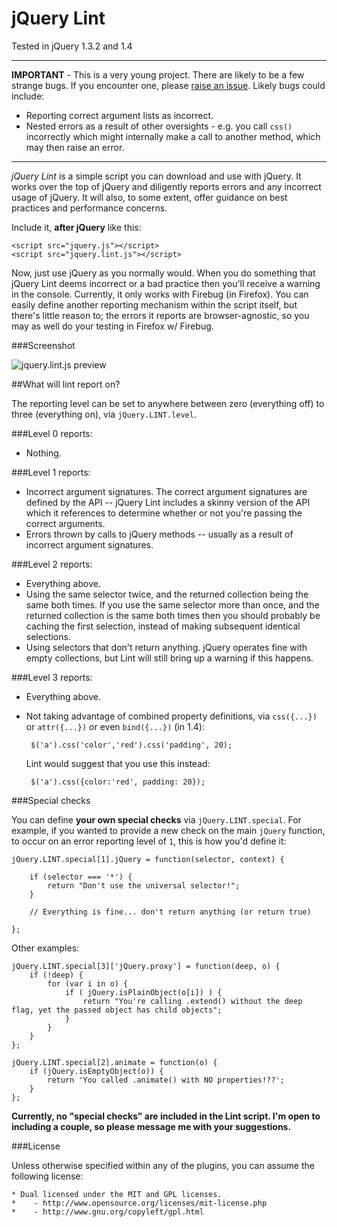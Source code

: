 jQuery Lint
===
Tested in jQuery 1.3.2 and 1.4

---
**IMPORTANT** - This is a very young project. There are likely to be a few strange bugs. If you encounter one, please [raise an issue](http://github.com/jamespadolsey/jQuery-Lint/issues). Likely bugs could include:

 * Reporting correct argument lists as incorrect.
 * Nested errors as a result of other oversights - e.g. you call `css()` incorrectly which might internally make a call to another method, which may then raise an error.


---

*jQuery Lint* is a simple script you can download and use with jQuery. It works over the top of jQuery and diligently reports errors and any incorrect usage of jQuery. It will also, to some extent, offer guidance on best practices and performance concerns.

Include it, **after jQuery** like this:

    <script src="jquery.js"></script>
    <script src="jquery.lint.js"></script>
    
Now, just use jQuery as you normally would. When you do something that jQuery Lint deems incorrect or a bad practice then you'll receive a warning in the console. Currently, it only works with Firebug (in Firefox). You can easily define another reporting mechanism within the script itself, but there's little reason to; the errors it reports are browser-agnostic, so you may as well do your testing in Firefox w/ Firebug.

###Screenshot

![jquery.lint.js preview](http://img13.imageshack.us/img13/9527/lint.png)

##What will lint report on?

The reporting level can be set to anywhere between zero (everything off) to three (everything on), via `jQuery.LINT.level`. 

###Level 0 reports:

 * Nothing.

###Level 1 reports:

 * Incorrect argument signatures. The correct argument signatures are defined by the API -- jQuery Lint includes a skinny version of the API which it references to determine whether or not you're passing the correct arguments.
 * Errors thrown by calls to jQuery methods -- usually as a result of incorrect argument signatures.
 
###Level 2 reports:

 * Everything above.
 * Using the same selector twice, and the returned collection being the same both times. If you use the same selector more than once, and the returned collection is the same both times then you should probably be caching the first selection, instead of making subsequent identical selections.
 * Using selectors that don't return anything. jQuery operates fine with empty collections, but Lint will still bring up a warning if this happens.
 
###Level 3 reports:

 * Everything above.
 * Not taking advantage of combined property definitions, via `css({...})` or `attr({...})` or even `bind({...})` (in 1.4):
        
        $('a').css('color','red').css('padding', 20);
        
   Lint would suggest that you use this instead:
   
        $('a').css({color:'red', padding: 20});
        
###Special checks

You can define **your own special checks** via `jQuery.LINT.special`. For example, if you wanted to provide a new check on the main `jQuery` function, to occur on an error reporting level of `1`, this is how you'd define it:

    jQuery.LINT.special[1].jQuery = function(selector, context) {
        
        if (selector === '*') {
            return "Don't use the universal selector!";
        }
        
        // Everything is fine... don't return anything (or return true)
        
    };
    
Other examples:

    jQuery.LINT.special[3]['jQuery.proxy'] = function(deep, o) {
        if (!deep) {
            for (var i in o) {
                if ( jQuery.isPlainObject(o[i]) ) {
                    return "You're calling .extend() without the deep flag, yet the passed object has child objects";
                }
            }
        }
    };
    
    jQuery.LINT.special[2].animate = function(o) {
        if (jQuery.isEmptyObject(o)) {
            return 'You called .animate() with NO properties!??';
        }
    };
    
**Currently, no "special checks" are included in the Lint script. I'm open to including a couple, so please message me with your suggestions.**
 
###License

Unless otherwise specified within any of the plugins, you can assume the following license:

    * Dual licensed under the MIT and GPL licenses.
    *    - http://www.opensource.org/licenses/mit-license.php
    *    - http://www.gnu.org/copyleft/gpl.html

  